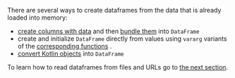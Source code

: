 [//]: # (title: Create)
<show-structure depth="3"/>
<!---IMPORT org.jetbrains.kotlinx.dataframe.samples.api.Create-->

There are several ways to create dataframes from the data that is already loaded into memory:
* [create columns with data](createColumn.md) and then [bundle them](createDataFrame.md) into `DataFrame`
* create and initialize `DataFrame` directly from values using `vararg` variants of the [corresponding functions](createDataFrame.md) .
* [convert Kotlin objects](createDataFrame.md#todataframe) into `DataFrame` 

To learn how to read dataframes from files and URLs go to [the next section](read.md).
